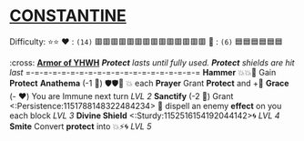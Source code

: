 # [**__CONSTANTINE__**](<https://youtu.be/qXVmZuPOzU0>)
Difficulty: ⭐⭐
:heart: : `(14)` :red_square::red_square::red_square::red_square::red_square::red_square::red_square::red_square::red_square::red_square::red_square::red_square::red_square::red_square:
:large_blue_diamond: : `(6)`   :blue_square::blue_square::blue_square::blue_square::blue_square::blue_square:

:cross: [**Armor of YHWH**](https://media.discordapp.net/attachments/1056365502101979146/1168051983190601769/Constantine.jpg?ex=65505c2e&is=653de72e&hm=29bf78bea6f07608cb513d8343c363f1e67833b283985a0dcff0f7c38662b9f5&=)
*__Protect__ lasts until fully used. __Protect__ shields are hit last*
=-=-=-=-=-=-=-=-=-=-=-=-=-=-=-=-=-=-=-=
**Hammer** :boom::boom::twisted_rightwards_arrows: Gain __Protect__
**Anathema** (-1 :large_blue_diamond:) :shield::shield::twisted_rightwards_arrows: :boom: each
**Prayer** Grant __Protect__ and +:large_blue_diamond:
**Grace** (- :heart:) You are Immune next turn *LVL 2*
**Sanctify** (-2 :large_blue_diamond:) Grant <:Persistence:1151788148322484234> 🔀 dispell an enemy __effect__ on you each block *LVL 3*
**Divine Shield** <:Sturdy:1152516154192044142>:cyclone: *LVL 4*
**Smite** Convert __protect__ into :boom::zap::cyclone: *LVL 5*
